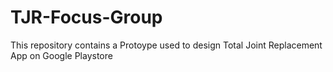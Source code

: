 # TJR-Focus-Group

This repository contains a Protoype used to design Total Joint Replacement App on Google Playstore 
